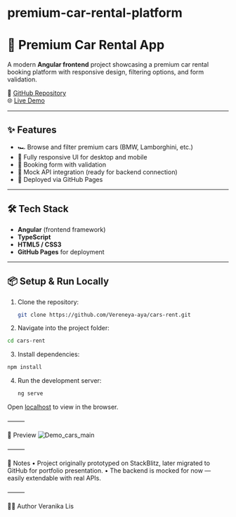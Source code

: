 # premium-car-rental-platform

# 🚗 Premium Car Rental App

A modern **Angular frontend** project showcasing a premium car rental booking platform with responsive design, filtering options, and form validation.

🔗 [GitHub Repository](https://github.com/Vereneya-aya/cars-rent)  
🌐 [Live Demo](https://vereneya-aya.github.io/cars/)

---

## ✨ Features
- 🏎️ Browse and filter premium cars (BMW, Lamborghini, etc.)
- 📱 Fully responsive UI for desktop and mobile
- 📝 Booking form with validation
- 🔄 Mock API integration (ready for backend connection)
- 🚀 Deployed via GitHub Pages

---

## 🛠️ Tech Stack
- **Angular** (frontend framework)
- **TypeScript**
- **HTML5 / CSS3**
- **GitHub Pages** for deployment

---

## 📦 Setup & Run Locally
1. Clone the repository:
   ```bash
   git clone https://github.com/Vereneya-aya/cars-rent.git
   ```
2.	Navigate into the project folder:
   ```bash
cd cars-rent
```
3.	Install dependencies:
   ```bash
npm install
```
4. Run the development server:
   ```bash
   ng serve
   ```
Open [localhost](http://localhost:4200) to view in the browser.

⸻

📸 Preview
![Demo_cars_main](docs/images/main.png)
 

⸻

📌 Notes
	•	Project originally prototyped on StackBlitz, later migrated to GitHub for portfolio presentation.
	•	The backend is mocked for now — easily extendable with real APIs.

⸻

👩‍💻 Author
Veranika Lis

